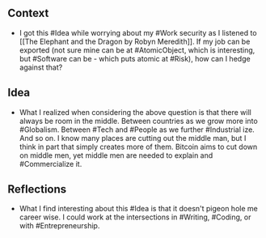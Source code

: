 ## Context
- I got this #Idea while worrying about my #Work security as I listened to [[The Elephant and the Dragon by Robyn Meredith]]. If my job can be exported (not sure mine can be at #AtomicObject, which is interesting, but #Software can be - which puts atomic at #Risk), how can I hedge against that? 
	
	
## Idea
- What I realized when considering the above question is that there will always be room in the middle. Between countries as we grow more into #Globalism. Between #Tech and #People as we further #Industrial ize. And so on. I know many places are cutting out the middle man, but I think in part that simply creates more of them. Bitcoin aims to cut down on middle men, yet middle men are needed to explain and #Commercialize it. 


## Reflections
- What I find interesting about this #Idea is that it doesn't pigeon hole me career wise. I could work at the intersections in #Writing, #Coding, or with #Entrepreneurship. 